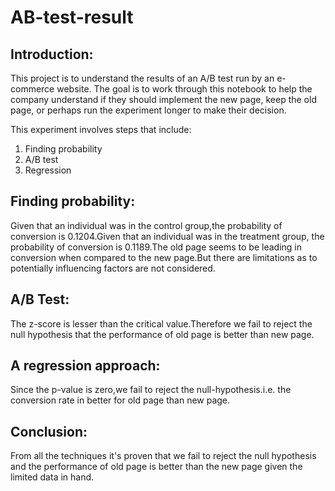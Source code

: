 # AB-test-result

## Introduction:
This project is to understand the results of an A/B test run by an e-commerce website. The goal is to work through this notebook to help the company understand if they should implement the new page, keep the old page, or perhaps run the experiment longer to make their decision.

This experiment involves steps that include:
1. Finding probability
2. A/B test
3. Regression

## Finding probability:
Given that an individual was in the control group,the probability of conversion is 0.1204.Given that an individual was in the treatment group, the probability of conversion is 0.1189.The old page seems to be leading in conversion when compared to the new page.But there are limitations as to potentially influencing factors are not considered.

## A/B Test:
The z-score is lesser than the critical value.Therefore we fail to reject the null hypothesis that the performance of old page is better than new page.

## A regression approach:
 Since the p-value is zero,we fail to reject the null-hypothesis.i.e. the conversion rate in better for old page than new page.
 
 ## Conclusion:
 From all the techniques it's proven that we fail to reject the null hypothesis and the performance of old page is better than the new page given the limited data in hand. 
